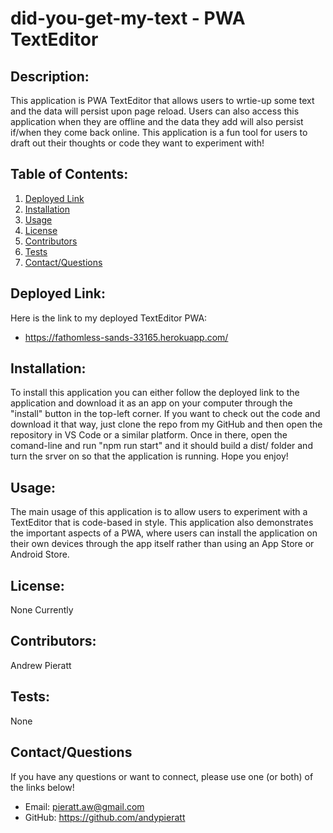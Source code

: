 # did-you-get-my-text - PWA TextEditor

## Description:

This application is PWA TextEditor that allows users to wrtie-up some text and the data will persist upon page reload. Users can also access this application when they are offline and the data they add will also persist if/when they come back online. This application is a fun tool for users to draft out their thoughts or code they want to experiment with!

## Table of Contents:

1. [Deployed Link](#deployedlink)
1. [Installation](#installation)
1. [Usage](#usage)
1. [License](#license)
1. [Contributors](#contributors)
1. [Tests](#tests)
1. [Contact/Questions](#contactquestions)

## Deployed Link:

Here is the link to my deployed TextEditor PWA:

- https://fathomless-sands-33165.herokuapp.com/

## Installation:

To install this application you can either follow the deployed link to the application and download it as an app on your computer through the "install" button in the top-left corner. If you want to check out the code and download it that way, just clone the repo from my GitHub and then open the repository in VS Code or a similar platform. Once in there, open the comand-line and run "npm run start" and it should build a dist/ folder and turn the srver on so that the application is running. Hope you enjoy!

## Usage:

The main usage of this application is to allow users to experiment with a TextEditor that is code-based in style. This application also demonstrates the important aspects of a PWA, where users can install the application on their own devices through the app itself rather than using an App Store or Android Store.

## License:

None Currently

## Contributors:

Andrew Pieratt

## Tests:

None

## Contact/Questions

If you have any questions or want to connect, please use one (or both) of the links below!

- Email: pieratt.aw@gmail.com
- GitHub: https://github.com/andypieratt
